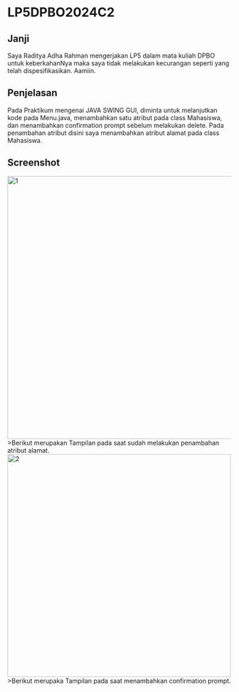 # LP5DPBO2024C2

## Janji
Saya Raditya Adha Rahman mengerjakan LP5 dalam mata kuliah DPBO untuk keberkahanNya maka saya tidak melakukan kecurangan seperti yang telah dispesifikasikan. Aamiin.

## Penjelasan
Pada Praktikum mengenai JAVA SWING GUI, diminta untuk melanjutkan kode pada Menu.java, menambahkan satu atribut pada class Mahasiswa, dan menambahkan confirmation prompt sebelum melakukan delete.
Pada penambahan atribut disini saya menambahkan atribut alamat pada class Mahasiswa.

## Screenshot
<img width="592" alt="1" src="https://github.com/radityadhaaa/LP5DPBO2024C2/assets/133930595/a9386315-78df-4f7c-a049-c118c38796df">
>Berikut merupakan Tampilan pada saat sudah melakukan penambahan atribut alamat.
<img width="502" alt="2" src="https://github.com/radityadhaaa/LP5DPBO2024C2/assets/133930595/f0470971-53e1-4c31-80d0-2d9e0c9587a8">
>Berikut merupaka Tampilan pada saat menambahkan confirmation prompt.
